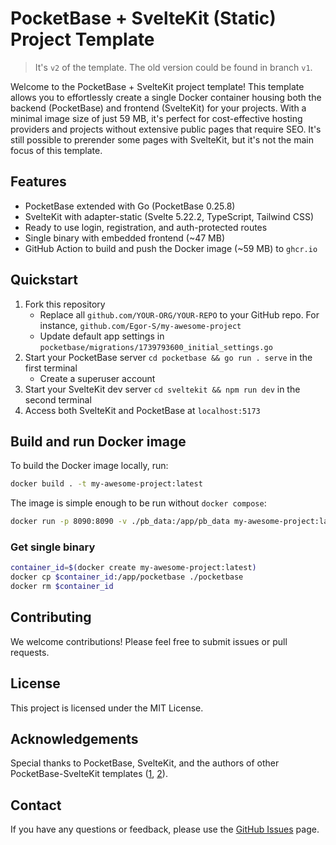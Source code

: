 # PocketBase + SvelteKit (Static) Project Template

> It's `v2` of the template. The old version could be found in branch `v1`.

Welcome to the PocketBase + SvelteKit project template!
This template allows you to effortlessly create a single Docker container housing both the backend (PocketBase) and frontend (SvelteKit) for your projects.
With a minimal image size of just 59 MB, it's perfect for cost-effective hosting providers and projects without extensive public pages that require SEO. It's still possible to prerender some pages with SvelteKit, but it's not the main focus of this template.

## Features

- PocketBase extended with Go (PocketBase 0.25.8)
- SvelteKit with adapter-static (Svelte 5.22.2, TypeScript, Tailwind CSS)
- Ready to use login, registration, and auth-protected routes
- Single binary with embedded frontend (~47 MB)
- GitHub Action to build and push the Docker image (~59 MB) to `ghcr.io`

## Quickstart

1. Fork this repository
   - Replace all `github.com/YOUR-ORG/YOUR-REPO` to your GitHub repo. For instance, `github.com/Egor-S/my-awesome-project`
   - Update default app settings in `pocketbase/migrations/1739793600_initial_settings.go`
1. Start your PocketBase server `cd pocketbase && go run . serve` in the first terminal
   - Create a superuser account
1. Start your SvelteKit dev server `cd sveltekit && npm run dev` in the second terminal
1. Access both SvelteKit and PocketBase at `localhost:5173`

## Build and run Docker image

To build the Docker image locally, run:

```bash
docker build . -t my-awesome-project:latest
```

The image is simple enough to be run without `docker compose`:

```bash
docker run -p 8090:8090 -v ./pb_data:/app/pb_data my-awesome-project:latest
```

### Get single binary

```bash
container_id=$(docker create my-awesome-project:latest)
docker cp $container_id:/app/pocketbase ./pocketbase
docker rm $container_id
```

## Contributing

We welcome contributions! Please feel free to submit issues or pull requests.

## License

This project is licensed under the MIT License.

## Acknowledgements

Special thanks to PocketBase, SvelteKit, and the authors of other PocketBase-SvelteKit templates ([1](https://github.com/danawoodman/sveltekit-auth-example), [2](https://github.com/jianyuan/pocketbase-sveltekit-auth)).

## Contact

If you have any questions or feedback, please use the [GitHub Issues](https://github.com/Egor-S/pocketbase-sveltekit-static/issues) page.
